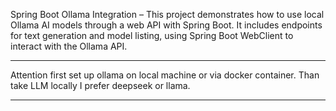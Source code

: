 Spring Boot Ollama Integration – This project demonstrates how to use local Ollama AI models through a web API with Spring Boot. 
It includes endpoints for text generation and model listing, using Spring Boot WebClient to interact with the Ollama API.

***
Attention first set up ollama on local machine or via docker container.
Than take LLM locally I prefer deepseek or llama.
***
